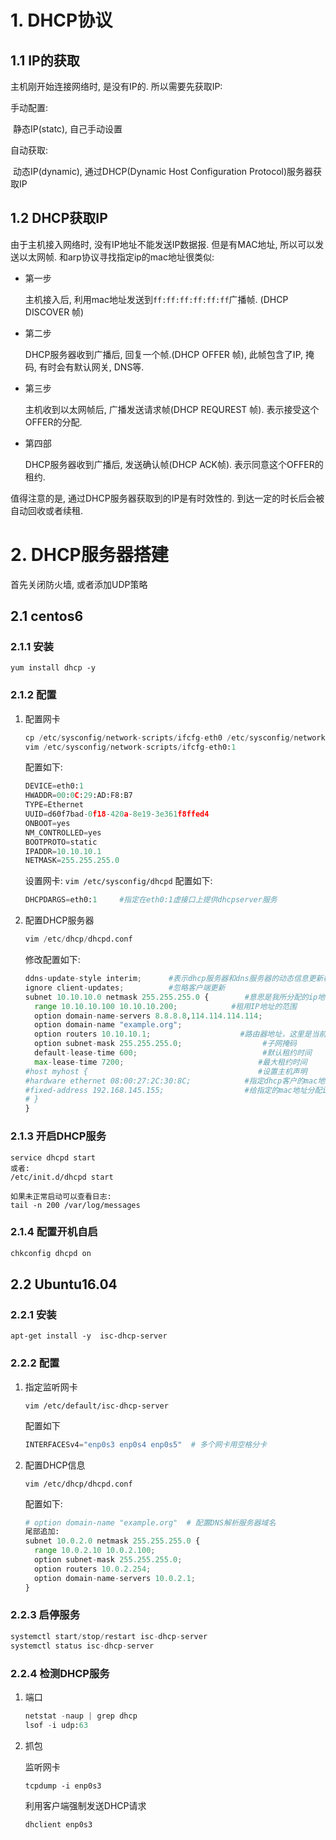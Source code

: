 # 1. DHCP协议

## 1.1 IP的获取

主机刚开始连接网络时, 是没有IP的.  所以需要先获取IP:

手动配置:

​		静态IP(statc), 自己手动设置

自动获取: 

​		动态IP(dynamic), 通过DHCP(Dynamic Host Configuration Protocol)服务器获取IP

## 1.2 DHCP获取IP

由于主机接入网络时, 没有IP地址不能发送IP数据报. 但是有MAC地址, 所以可以发送以太网帧. 和arp协议寻找指定ip的mac地址很类似:

* 第一步

  主机接入后, 利用mac地址发送到`ff:ff:ff:ff:ff:ff`广播帧. (DHCP DISCOVER 帧)

* 第二步

  DHCP服务器收到广播后, 回复一个帧.(DHCP OFFER 帧), 此帧包含了IP, 掩码, 有时会有默认网关, DNS等.

* 第三步

  主机收到以太网帧后, 广播发送请求帧(DHCP REQUREST 帧). 表示接受这个OFFER的分配.

* 第四部

  DHCP服务器收到广播后, 发送确认帧(DHCP ACK帧). 表示同意这个OFFER的租约.

值得注意的是, 通过DHCP服务器获取到的IP是有时效性的. 到达一定的时长后会被自动回收或者续租.

# 2. DHCP服务器搭建
首先关闭防火墙, 或者添加UDP策略
## 2.1 centos6

### 2.1.1  安装

   `yum install dhcp -y`

### 2.1.2 配置

1. 配置网卡

   ```python
   cp /etc/sysconfig/network-scripts/ifcfg-eth0 /etc/sysconfig/network-   scripts/ifcfg-eth0:1
   vim /etc/sysconfig/network-scripts/ifcfg-eth0:1
   ```

   配置如下:

   ```python
   DEVICE=eth0:1
   HWADDR=00:0C:29:AD:F8:B7
   TYPE=Ethernet
   UUID=d60f7bad-0f18-420a-8e19-3e361f8ffed4
   ONBOOT=yes
   NM_CONTROLLED=yes
   BOOTPROTO=static
   IPADDR=10.10.10.1
   NETMASK=255.255.255.0
   ```
   
   
   设置网卡:
   `vim /etc/sysconfig/dhcpd`
   配置如下:
   ```python
   DHCPDARGS=eth0:1     #指定在eth0:1虚接口上提供dhcpserver服务
   ```

2. 配置DHCP服务器

   ```python
   vim /etc/dhcp/dhcpd.conf
   ```
   修改配置如下:

   ```python
   ddns-update-style interim;      #表示dhcp服务器和dns服务器的动态信息更新模式
   ignore client-updates;          #忽略客户端更新
   subnet 10.10.10.0 netmask 255.255.255.0 {        #意思是我所分配的ip地址所在的网段为192.168.145.0 子网掩码为255.255.255.0
     range 10.10.10.100 10.10.10.200;            #租用IP地址的范围
     option domain-name-servers 8.8.8.8,114.114.114.114;
     option domain-name "example.org";
     option routers 10.10.10.1;                    #路由器地址，这里是当前 dhcp 机器的IP地址
     option subnet-mask 255.255.255.0;                  #子网掩码
     default-lease-time 600;                            #默认租约时间
     max-lease-time 7200;                              #最大租约时间
   #host myhost {                                      #设置主机声明
   #hardware ethernet 08:00:27:2C:30:8C;            #指定dhcp客户的mac地址
   #fixed-address 192.168.145.155;                  #给指定的mac地址分配ip
   # }
   }
   ```

### 2.1.3 开启DHCP服务
```
service dhcpd start
或者:
/etc/init.d/dhcpd start

如果未正常启动可以查看日志:
tail -n 200 /var/log/messages
```
### 2.1.4 配置开机自启
```python
chkconfig dhcpd on 
```
## 2.2 Ubuntu16.04

### 2.2.1 安装

   `apt-get install -y  isc-dhcp-server`

### 2.2.2 配置 

   1. 指定监听网卡

      `vim /etc/default/isc-dhcp-server`

      配置如下

      ```python
      INTERFACESv4="enp0s3 enp0s4 enp0s5"  # 多个网卡用空格分卡   
      ```


  2. 配置DHCP信息

     `vim /etc/dhcp/dhcpd.conf`
     
     配置如下:
     
     ```python
     # option domain-name "example.org"  # 配置DNS解析服务器域名
     尾部追加:
     subnet 10.0.2.0 netmask 255.255.255.0 {
       range 10.0.2.10 10.0.2.100;
       option subnet-mask 255.255.255.0;
       option routers 10.0.2.254;
       option domain-name-servers 10.0.2.1;
     }
     ```
     
### 2.2.3 启停服务
```python
systemctl start/stop/restart isc-dhcp-server
systemctl status isc-dhcp-server
```

### 2.2.4 检测DHCP服务

1. 端口

   ```python
   netstat -naup | grep dhcp
   lsof -i udp:63
   ```

2. 抓包

   监听网卡

   ```
   tcpdump -i enp0s3
   ```

   利用客户端强制发送DHCP请求

   ```python
   dhclient enp0s3
   ```

   



